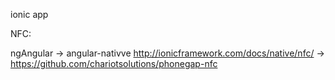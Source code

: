 ionic app

NFC:

ngAngular -> angular-nativve
http://ionicframework.com/docs/native/nfc/
-> https://github.com/chariotsolutions/phonegap-nfc